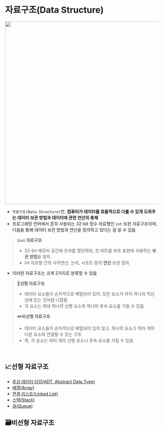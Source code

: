 # 자료구조(Data Structure)

<img src="https://waytoeasylearn.com/storage/2024/05/What-is-Data-Structure-1536x1115.png.webp" width="1200" height="600"/>

- `자료구조(Data Structure)`란, **컴퓨터가 데이터를 효율적으로 다룰 수 있게 도와주는 데이터 보관 방법과 데이터에 관한 연산의 총체**
- 프로그래밍 언어에서 흔히 사용되는 32-bit 정수 자료형인 `int` 또한 자료구조이며, 다음을 통해 데이터 보관 방법과 연산을 정의하고 있다는 걸 알 수 있음

> <b>ℹ️`int` 자료구조</b>  
> - 32-bit 메모리 공간에 숫자를 할당하되, 첫 비트를 부호 표현에 사용하는 <b>보관 방법</b>을 정의
> - int 자료형 간의 사칙연산, 논리, 시프트 등의 <b>연산</b> 또한 정의 

- 이러한 자료구조는 크게 2가지로 분류할 수 있음

> <b>📌선형 자료구조</b>  
> - 데이터 요소들이 순차적으로 배열되어 있어, 모든 요소가 마치 하나의 직선 상에 있는 것처럼 나열됨  
> - 각 요소는 최대 하나의 선행 요소와 하나의 후속 요소를 가질 수 있음  

> <b>✏️비선형 자료구조</b>  
> - 데이터 요소들이 순차적으로 배열되어 있지 않고, 하나의 요소가 여러 개의 다른 요소와 연결될 수 있는 구조  
> - 즉, 각 요소는 여러 개의 선행 요소나 후속 요소를 가질 수 있음  

<br>

## 📈선형 자료구조

- [추상 데이터 타입(ADT, Abstract Data Type)](/Data%20Structure/Abastract%20Data%20Type.md)
- [배열(Array)](/Data%20Structure/Array.md)
- [연결 리스트(Linked List)](/Data%20Structure/Linked%20List.md)
- [스택(Stack)](/Data%20Structure/Stack.md)
- [큐(Queue)](/Data%20Structure/Queue.md)

## 🗃️비선형 자료구조
